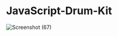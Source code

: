 # JavaScript-Drum-Kit
![Screenshot (67)](https://github.com/seyrio/JavaScript-Drum-Kit/assets/135353522/958a7246-21db-4f1d-9571-78a8206b2aa4)
